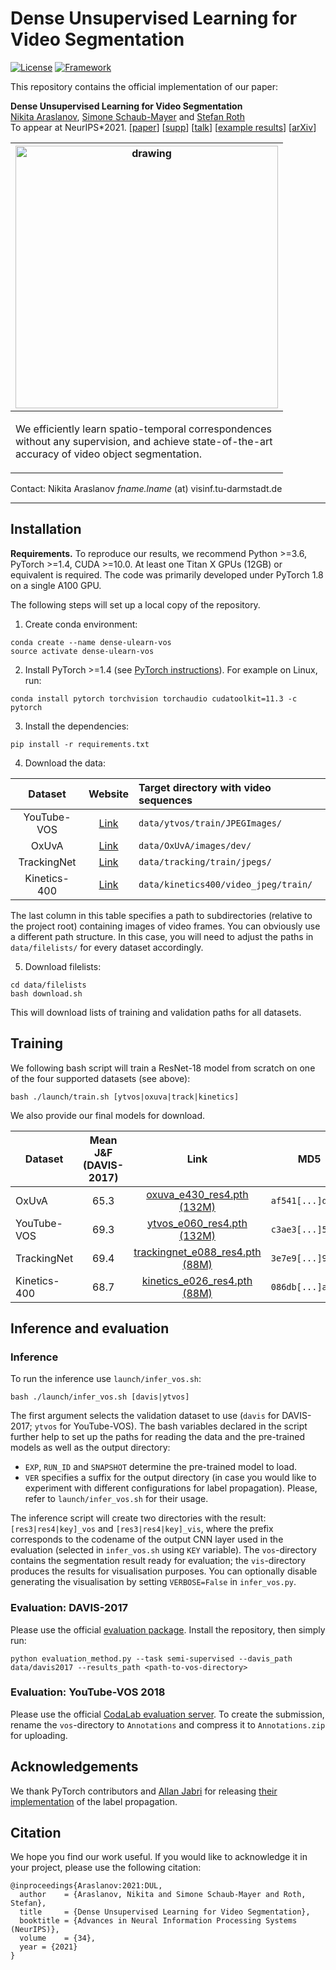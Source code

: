 # Dense Unsupervised Learning for Video Segmentation

[![License](https://img.shields.io/badge/License-Apache%202.0-blue.svg)](https://opensource.org/licenses/Apache-2.0)
[![Framework](https://img.shields.io/badge/PyTorch-%23EE4C2C.svg?&logo=PyTorch&logoColor=white)](https://pytorch.org/)

This repository contains the official implementation of our paper:

**Dense Unsupervised Learning for Video Segmentation**<br>
[Nikita Araslanov](https://arnike.github.io), [Simone Schaub-Mayer](https://schaubsi.github.io) and [Stefan Roth](https://www.visinf.tu-darmstadt.de/visinf/team_members/sroth/sroth.en.jsp)<br>
To appear at NeurIPS*2021. [[paper](https://openreview.net/pdf?id=i8kfkuiCJCI)] [[supp](https://openreview.net/attachment?id=i8kfkuiCJCI&name=supplementary_material)] [[talk](https://youtu.be/tSBWZ6nYld0)] [[example results](https://youtu.be/BqVtZJSLOzg)] [[arXiv](https://arxiv.org/abs/2111.06265)]

| <img src="assets/examples.gif" alt="drawing" width="420"/><br> |
|:--:|
| <p align="left">We efficiently learn spatio-temporal correspondences  <br> without any supervision, and achieve state-of-the-art <br>accuracy of video object segmentation.</p> |


Contact: Nikita Araslanov *fname.lname* (at) visinf.tu-darmstadt.de


---

## Installation
**Requirements.** To reproduce our results, we recommend Python >=3.6, PyTorch >=1.4, CUDA >=10.0. At least one Titan X GPUs (12GB) or equivalent is required.
The code was primarily developed under PyTorch 1.8 on a single A100 GPU.

The following steps will set up a local copy of the repository.

1. Create conda environment:
```
conda create --name dense-ulearn-vos
source activate dense-ulearn-vos
```

2. Install PyTorch >=1.4 (see [PyTorch instructions](https://pytorch.org/get-started/locally/)). For example on Linux, run:

```
conda install pytorch torchvision torchaudio cudatoolkit=11.3 -c pytorch
```

3. Install the dependencies:
```
pip install -r requirements.txt
```

4. Download the data:

| Dataset | Website | Target directory with video sequences |
|:-:|:-:|:--|
| YouTube-VOS | [Link](https://competitions.codalab.org/competitions/19544#participate-get-data) | `data/ytvos/train/JPEGImages/` |
| OxUvA | [Link](https://oxuva.github.io/long-term-tracking-benchmark/) | `data/OxUvA/images/dev/` |
| TrackingNet | [Link](https://github.com/SilvioGiancola/TrackingNet-devkit) | `data/tracking/train/jpegs/` |
| Kinetics-400 | [Link](https://deepmind.com/research/open-source/kinetics) | `data/kinetics400/video_jpeg/train/` |

The last column in this table specifies a path to subdirectories (relative to the project root) containing images of video frames.
You can obviously use a different path structure.
In this case, you will need to adjust the paths in `data/filelists/` for every dataset accordingly.

5. Download filelists:
```
cd data/filelists
bash download.sh
```
This will download lists of training and validation paths for all datasets.

## Training
We following bash script will train a ResNet-18 model from scratch on one of the four supported datasets (see above):
```
bash ./launch/train.sh [ytvos|oxuva|track|kinetics]
```

We also provide our final models for download.

| Dataset | Mean J&F (DAVIS-2017) | Link | MD5 |
|---|:-:|:--:|---|
| OxUvA | 65.3 | [oxuva_e430_res4.pth (132M)](https://download.visinf.tu-darmstadt.de/data/2021-neurips-araslanov-vos/snapshots/oxuva_e430_res4.pth) | `af541[...]d09b3` |
| YouTube-VOS | 69.3 | [ytvos_e060_res4.pth (132M)](https://download.visinf.tu-darmstadt.de/data/2021-neurips-araslanov-vos/snapshots/ytvos_e060_res4.pth) | `c3ae3[...]55faf` |
| TrackingNet | 69.4 | [trackingnet_e088_res4.pth (88M)](https://download.visinf.tu-darmstadt.de/data/2021-neurips-araslanov-vos/snapshots/trackingnet_e088_res4.pth) | `3e7e9[...]95fa9` |
| Kinetics-400 | 68.7 | [kinetics_e026_res4.pth (88M)](https://download.visinf.tu-darmstadt.de/data/2021-neurips-araslanov-vos/snapshots/kinetics_e026_res4.pth) | `086db[...]a7d98` |


## Inference and evaluation

### Inference

To run the inference use `launch/infer_vos.sh`:
```
bash ./launch/infer_vos.sh [davis|ytvos]
```
The first argument selects the validation dataset to use (`davis` for DAVIS-2017; `ytvos` for YouTube-VOS).
The bash variables declared in the script further help to set up the paths for reading the data and the pre-trained models as well as the output directory:
* `EXP`, `RUN_ID` and `SNAPSHOT` determine the pre-trained model to load.
* `VER` specifies a suffix for the output directory (in case you would like to experiment with different configurations for label propagation).
Please, refer to `launch/infer_vos.sh` for their usage.

The inference script will create two directories with the result: `[res3|res4|key]_vos` and `[res3|res4|key]_vis`, where the prefix corresponds to the codename of the output CNN layer used in the evaluation (selected in `infer_vos.sh` using `KEY` variable).
The `vos`-directory contains the segmentation result ready for evaluation; the `vis`-directory produces the results for visualisation purposes.
You can optionally disable generating the visualisation by setting `VERBOSE=False` in `infer_vos.py`.


### Evaluation: DAVIS-2017

Please use the official [evaluation package](https://github.com/davisvideochallenge/davis2017-evaluation).
Install the repository, then simply run:
```
python evaluation_method.py --task semi-supervised --davis_path data/davis2017 --results_path <path-to-vos-directory>
```

### Evaluation: YouTube-VOS 2018
Please use the official [CodaLab evaluation server](https://competitions.codalab.org/competitions/19544#participate-submit_results).
To create the submission, rename the `vos`-directory to `Annotations` and compress it to `Annotations.zip` for uploading.

## Acknowledgements

We thank PyTorch contributors and [Allan Jabri](https://ajabri.github.io) for releasing [their implementation](https://github.com/ajabri/videowalk) of the label propagation.

## Citation
We hope you find our work useful. If you would like to acknowledge it in your project, please use the following citation:
```
@inproceedings{Araslanov:2021:DUL,
  author    = {Araslanov, Nikita and Simone Schaub-Mayer and Roth, Stefan},
  title     = {Dense Unsupervised Learning for Video Segmentation},
  booktitle = {Advances in Neural Information Processing Systems (NeurIPS)},
  volume    = {34},
  year = {2021}
}
```
